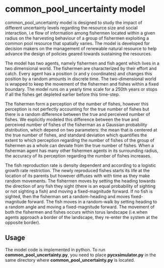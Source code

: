 # common_pool_uncertainty model

common_pool_uncertainty model is designed to study the impact of  different uncertainty levels regarding the resource size and  social interaction, i.e flow of information among fishermen located within a given radius on the harvesting behaviour of a group of fishermen exploiting a common pool resource that spatially varies. The model is developed for decision makers on the management  of renewable natural resource to help advance the design of policies geared towards sustaining the resources.

The model has two agents, namely fishermen  and fish agent which lives in a two dimensional world. The fishermen are characterized by their effort and catch. Every agent has a position (x and y coordinates) and changes this position by a random amounts in discrete time. The two-dimensional world is wrapped to keep the movement of the fishermen and fishes within a fixed boundary.  The model runs on a yearly time scale for a 250th years or stops if all the fishes get depleted earlier before this time-step.

The fishermen form a perception of the number of fishes, however this perception is not perfectly accounting for the true number of fishes but there is a random difference between the true and perceived number of fishes. We explicitly modeled this difference between the true and perceived number of fishes of the fisherman as a Gaussian probability distribution, which depend on two parameters: the mean that is centered at the true number of fishes, and standard deviation which quantifies the extent to which perception regarding the number of fishes of the group of fishermen as a whole can deviate from the true number of fishes. When a fisherman agent has many other fishermen agents in its surrounding radius, the accuracy of its perception regarding the number of fishes increases. 

The fish reproduction rate is density dependent and according to a logistic growth rate restriction. The newly reproduced fishes starts its life at the location of its parents but however diffuses with  with time as they make random movements. The fishermen moves by setting the heading towards the direction of any fish they sight (there is an equal probability of sighting or not sighting a fish) and moving a fixed-magnitude forward. If no fish is sighted, then the fisherman set a random-heading and moves fixed-magnitude forward. The fish moves in a random-walk by setting heading to a random angle and moving a fixed-magnitude  forward.  The movement of both the fishermen and fishes occurs within torus landscape (i.e.when agents approach a border of the landscape, they re-enter the system at the opposite border).


## Usage
The model code is implemented in python. To run **common_pool_uncertainty.py**, you need to place **pycxsimulator.py** in the same directory where **common_pool_uncertainty.py** is located.
